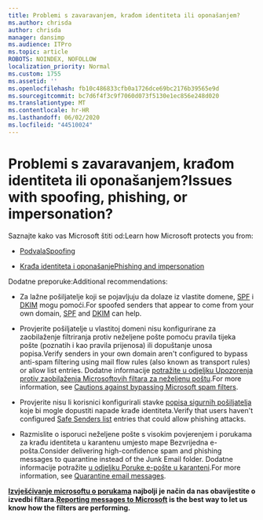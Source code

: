 ```yaml
---
title: Problemi s zavaravanjem, krađom identiteta ili oponašanjem?
ms.author: chrisda
author: chrisda
manager: dansimp
ms.audience: ITPro
ms.topic: article
ROBOTS: NOINDEX, NOFOLLOW
localization_priority: Normal
ms.custom: 1755
ms.assetid: ''
ms.openlocfilehash: fb10c486833cfb0a1726dce69bc2176b39565e9d
ms.sourcegitcommit: bc7d6f4f3c9f7060d073f5130e1ec856e248d020
ms.translationtype: MT
ms.contentlocale: hr-HR
ms.lasthandoff: 06/02/2020
ms.locfileid: "44510024"
---
```

# <a name="issues-with-spoofing-phishing-or-impersonation"></a><span data-ttu-id="866ca-102">Problemi s zavaravanjem, krađom identiteta ili oponašanjem?</span><span class="sxs-lookup"><span data-stu-id="866ca-102">Issues with spoofing, phishing, or impersonation?</span></span>

<span data-ttu-id="866ca-103">Saznajte kako vas Microsoft štiti od:</span><span class="sxs-lookup"><span data-stu-id="866ca-103">Learn how Microsoft protects you from:</span></span>

- [<span data-ttu-id="866ca-104">Podvala</span><span class="sxs-lookup"><span data-stu-id="866ca-104">Spoofing</span></span>](https://docs.microsoft.com/microsoft-365/security/office-365-security/anti-spoofing-protection)

- [<span data-ttu-id="866ca-105">Krađa identiteta i oponašanje</span><span class="sxs-lookup"><span data-stu-id="866ca-105">Phishing and impersonation</span></span>](https://docs.microsoft.com/microsoft-365/security/office-365-security/atp-anti-phishing)

<span data-ttu-id="866ca-106">Dodatne preporuke:</span><span class="sxs-lookup"><span data-stu-id="866ca-106">Additional recommendations:</span></span>

- <span data-ttu-id="866ca-107">Za lažne pošiljatelje koji se pojavljuju da dolaze iz vlastite domene, [SPF](https://docs.microsoft.com/microsoft-365/security/office-365-security/set-up-spf-in-office-365-to-help-prevent-spoofing) i [DKIM](https://docs.microsoft.com/microsoft-365/security/office-365-security/use-dkim-to-validate-outbound-email) mogu pomoći.</span><span class="sxs-lookup"><span data-stu-id="866ca-107">For spoofed senders that appear to come from your own domain, [SPF](https://docs.microsoft.com/microsoft-365/security/office-365-security/set-up-spf-in-office-365-to-help-prevent-spoofing) and [DKIM](https://docs.microsoft.com/microsoft-365/security/office-365-security/use-dkim-to-validate-outbound-email) can help.</span></span>

- <span data-ttu-id="866ca-108">Provjerite pošiljatelje u vlastitoj domeni nisu konfigurirane za zaobilaženje filtriranja protiv neželjene pošte pomoću pravila tijeka pošte (poznatih i kao pravila prijenosa) ili dopuštanje unosa popisa.</span><span class="sxs-lookup"><span data-stu-id="866ca-108">Verify senders in your own domain aren't configured to bypass anti-spam filtering using mail flow rules (also known as transport rules) or allow list entries.</span></span> <span data-ttu-id="866ca-109">Dodatne informacije [potražite u odjeljku Upozorenja protiv zaobilaženja Microsoftovih filtara za neželjenu poštu](https://docs.microsoft.com/exchange/troubleshoot/antispam/cautions-against-bypassing-spam-filters).</span><span class="sxs-lookup"><span data-stu-id="866ca-109">For more information, see [Cautions against bypassing Microsoft spam filters](https://docs.microsoft.com/exchange/troubleshoot/antispam/cautions-against-bypassing-spam-filters).</span></span>

- <span data-ttu-id="866ca-110">Provjerite nisu li korisnici konfigurirali stavke [popisa sigurnih pošiljatelja](https://support.office.com/article/BE1BAEA0-BEAB-4A30-B968-9004332336CE) koje bi mogle dopustiti napade krađe identiteta.</span><span class="sxs-lookup"><span data-stu-id="866ca-110">Verify that users haven't configured [Safe Senders list](https://support.office.com/article/BE1BAEA0-BEAB-4A30-B968-9004332336CE) entries that could allow phishing attacks.</span></span>

- <span data-ttu-id="866ca-111">Razmislite o isporuci neželjene pošte s visokim povjerenjem i porukama za krađu identiteta u karantenu umjesto mape Bezvrijedna e-pošta.</span><span class="sxs-lookup"><span data-stu-id="866ca-111">Consider delivering high-confidence spam and phishing messages to quarantine instead of the Junk Email folder.</span></span> <span data-ttu-id="866ca-112">Dodatne informacije potražite [u odjeljku Poruke e-pošte u karanteni](https://docs.microsoft.com/microsoft-365/security/office-365-security/quarantine-email-messages).</span><span class="sxs-lookup"><span data-stu-id="866ca-112">For more information, see [Quarantine email messages](https://docs.microsoft.com/microsoft-365/security/office-365-security/quarantine-email-messages).</span></span>

<span data-ttu-id="866ca-113">**[Izvješćivanje microsoftu o porukama](https://support.office.com/article/b5caa9f1-cdf3-4443-af8c-ff724ea719d2) najbolji je način da nas obavijestite o izvedbi filtara.**</span><span class="sxs-lookup"><span data-stu-id="866ca-113">**[Reporting messages to Microsoft](https://support.office.com/article/b5caa9f1-cdf3-4443-af8c-ff724ea719d2) is the best way to let us know how the filters are performing.**</span></span>
